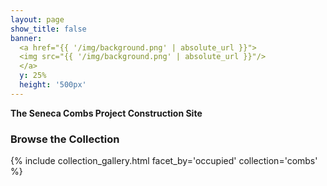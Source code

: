 ```yaml
---
layout: page
show_title: false
banner:
  <a href="{{ '/img/background.png' | absolute_url }}">
  <img src="{{ '/img/background.png' | absolute_url }}"/>
  </a>
  y: 25%
  height: '500px'
---
```


__The Seneca Combs Project Construction Site__

### Browse the Collection

{% include collection_gallery.html facet_by='occupied' collection='combs' %}
